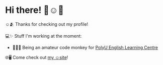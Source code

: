 # Hi there! 👋☺️💬

☺️🫂 Thanks for checking out my profile!

💻✨ Stuff I'm working at the moment:

  - 🧑‍💻🐒 Being an amateur code monkey for [PolyU English Learning Centre](https://www.polyu.edu.hk/elc/)

🌐🖥️ Come check out [my ☺️site](https://wesl.cc)!
